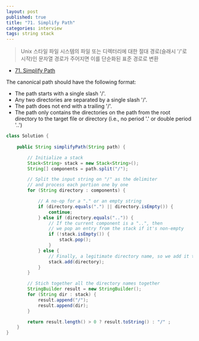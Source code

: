 ```yaml
---
layout: post
published: true
title: "71. Simplify Path"
categories: interview
tags: string stack
---
```


> Unix 스타일 파일 시스템의 파일 또는 디렉터리에 대한 절대 경로(슬래시 '/'로 시작)인 문자열 경로가 주어지면 이를 단순화된 표준 경로로 변환

- [71. Simplify Path](https://leetcode.com/problems/simplify-path/)

The canonical path should have the following format:

- The path starts with a single slash '/'.
- Any two directories are separated by a single slash '/'.
- The path does not end with a trailing '/'.
- The path only contains the directories on the path from the root directory to the target file or directory (i.e., no period '.' or double period '..')

```java
class Solution {
    
    public String simplifyPath(String path) {

        // Initialize a stack
        Stack<String> stack = new Stack<String>();
        String[] components = path.split("/");

        // Split the input string on "/" as the delimiter
        // and process each portion one by one
        for (String directory : components) {

            // A no-op for a "." or an empty string
            if (directory.equals(".") || directory.isEmpty()) {
                continue;
            } else if (directory.equals("..")) {
                // If the current component is a "..", then
                // we pop an entry from the stack if it's non-empty
                if (!stack.isEmpty()) {
                    stack.pop();
                }
            } else {
                // Finally, a legitimate directory name, so we add it to our stack
                stack.add(directory);
            }
        }

        // Stich together all the directory names together
        StringBuilder result = new StringBuilder();
        for (String dir : stack) {
            result.append("/");
            result.append(dir);
        }

        return result.length() > 0 ? result.toString() : "/" ;
    }
}
```